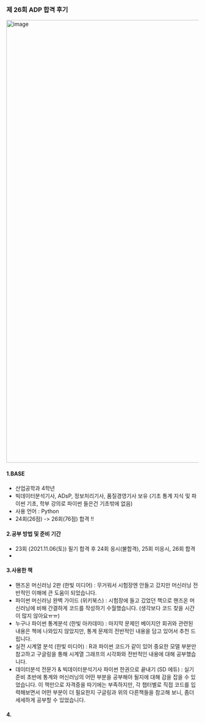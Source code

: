 ### 제 26회 ADP 합격 후기


<img width="1156" alt="image" src="https://user-images.githubusercontent.com/99079272/196147198-f244a490-d0a2-458d-a2b8-a427c1db081d.png">

#### 1.BASE
- 산업공학과 4학년 
- 빅데이터분석기사, ADsP, 정보처리기사, 품질경영기사 보유 (기초 통계 지식 및 파이썬 기초, 학부 강의로 파이썬 들은건 기초밖에 없음)
- 사용 언어 : Python
- 24회(26점) -> 26회(76점) 합격 !!

#### 2.공부 방법 및 준비 기간
- 23회 (2021.11.06(토)) 필기 합격 후 24회 응시(불합격), 25회 미응시, 26회 합격
- 

#### 3.사용한 책
- 핸즈온 머신러닝 2판 (한빛 미디어) : 무거워서 시험장엔 안들고 갔지만 머신러닝 전반적인 이해에 큰 도움이 되었습니다. 
- 파이썬 머신러닝 완벽 가이드 (위키북스) : 시험장에 들고 갔었던 책으로 핸즈온 머신러닝에 비해 간결하게 코드를 작성하기 수월했습니다. (생각보다 코드 찾을 시간이 많지 않아요ㅠㅠ)
- 누구나 파이썬 통계분석 (한빛 아카데미) : 마지막 문제인 베이지안 회귀와 관련된 내용은 책에 나와있지 않았지만, 통계 문제의 전반적인 내용을 담고 있어서 추천 드립니다.
- 실전 시계열 분석 (한빛 미디어) : R과 파이썬 코드가 같이 있어 중요한 모델 부분만 참고하고 구글링을 통해 시계열 그래프의 시각화와 전반적인 내용에 대해 공부했습니다.
- 데이터분석 전문가 & 빅데이터분석기사 파이썬 한권으로 끝내기 (SD 에듀) : 실기 준비 초반에 통계와 머신러닝의 어떤 부분을 공부해야 될지에 대해 감을 잡을 수 있었습니다. 이 책만으로 자격증을 따기에는 부족하지만, 각 챕터별로 직접 코드를 입력해보면서 어떤 부분이 더 필요한지 구글링과 위의 다른책들을 참고해 보니, 좀더 세세하게 공부할 수 있었습니다. 

#### 4. 
